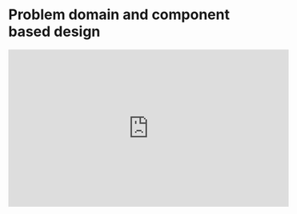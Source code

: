 # Problem domain and component based design

<iframe width="560" height="315" src="https://www.youtube.com/embed/PoGXiTLislY" frameborder="0" allowfullscreen></iframe>